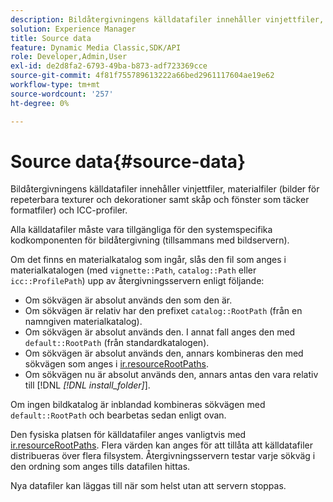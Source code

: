 ```yaml
---
description: Bildåtergivningens källdatafiler innehåller vinjettfiler, materialfiler (bilder för repeterbara texturer och dekorationer samt skåp och fönster som täcker formatfiler) och ICC-profiler.
solution: Experience Manager
title: Source data
feature: Dynamic Media Classic,SDK/API
role: Developer,Admin,User
exl-id: de2d8fa2-6793-49ba-b873-adf723369cce
source-git-commit: 4f81f755789613222a66bed2961117604ae19e62
workflow-type: tm+mt
source-wordcount: '257'
ht-degree: 0%

---
```


# Source data{#source-data}

Bildåtergivningens källdatafiler innehåller vinjettfiler, materialfiler (bilder för repeterbara texturer och dekorationer samt skåp och fönster som täcker formatfiler) och ICC-profiler.

Alla källdatafiler måste vara tillgängliga för den systemspecifika kodkomponenten för bildåtergivning (tillsammans med bildservern).

Om det finns en materialkatalog som ingår, slås den fil som anges i materialkatalogen (med `vignette::Path`, `catalog::Path` eller `icc::ProfilePath`) upp av återgivningsservern enligt följande:

* Om sökvägen är absolut används den som den är.
* Om sökvägen är relativ har den prefixet `catalog::RootPath` (från en namngiven materialkatalog).
* Om sökvägen är absolut används den. I annat fall anges den med `default::RootPath` (från standardkatalogen).
* Om sökvägen är absolut används den, annars kombineras den med sökvägen som anges i [ir.resourceRootPaths](../../../../../../ir-api/server-admin/image-rendering-api-ref/c-ir-server-administration/c-ir-configuration-settings-reference/c-ir-resource-root-folders.md#concept-39a34d2239934079bb396e1bf568a9c2).
* Om sökvägen nu är absolut används den, annars antas den vara relativ till [!DNL *[!DNL install_folder]*].

Om ingen bildkatalog är inblandad kombineras sökvägen med `default::RootPath` och bearbetas sedan enligt ovan.

Den fysiska platsen för källdatafiler anges vanligtvis med [ir.resourceRootPaths](../../../../../../ir-api/server-admin/image-rendering-api-ref/c-ir-server-administration/c-ir-configuration-settings-reference/c-ir-resource-root-folders.md#concept-39a34d2239934079bb396e1bf568a9c2). Flera värden kan anges för att tillåta att källdatafiler distribueras över flera filsystem. Återgivningsservern testar varje sökväg i den ordning som anges tills datafilen hittas.

Nya datafiler kan läggas till när som helst utan att servern stoppas.
